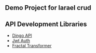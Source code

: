 

## Demo Project for larael crud

## API Development Libraries

 - [Dingo API](https://github.com/dingo/api)
 - [Jwt Auth](https://github.com/tymondesigns/jwt-auth)
 - [Fractal Transformer](https://fractal.thephpleague.com/transformers/)
